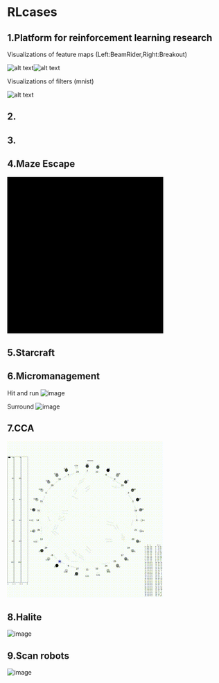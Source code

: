 # RLcases

## 1.Platform for reinforcement learning research

Visualizations of feature maps (Left:BeamRider,Right:Breakout)

<img src="https://github.com/celarex/RLcases/blob/main/RLanimations/1_LayerVisualization_BeamRider.gif" alt="alt text" width="360" height="360"><img src="https://github.com/celarex/RLcases/blob/main/RLanimations/1_LayerVisualization_Breakout.gif" alt="alt text" width="360" height="360">

Visualizations of filters (mnist)

<img src="https://github.com/celarex/RLcases/blob/main/RLanimations/1_WeightVisualization_mnist.gif" alt="alt text" width="360" height="360">

## 2.


## 3.



## 4.Maze Escape

![image](https://github.com/celarex/RLcases/blob/main/RLanimations/4_Maze_Escape.gif)

## 5.Starcraft

## 6.Micromanagement

Hit and run
![image](https://github.com/celarex/RLcases/blob/main/RLanimations/6_Micro_HitandRun.gif)

Surround
![image](https://github.com/celarex/RLcases/blob/main/RLanimations/6_Micro_Surround.gif)

## 7.CCA

![image](https://github.com/celarex/RLcases/blob/main/RLanimations/7_CCA_Small.gif)


## 8.Halite

![image](https://github.com/celarex/RLcases/blob/main/RLanimations/8_Halite_MultiAgent_Comp.gif)


## 9.Scan robots

![image](https://github.com/celarex/RLcases/blob/main/RLanimations/9_ScanRobo_MultiTypeMultiAgent_Coop.gif)










